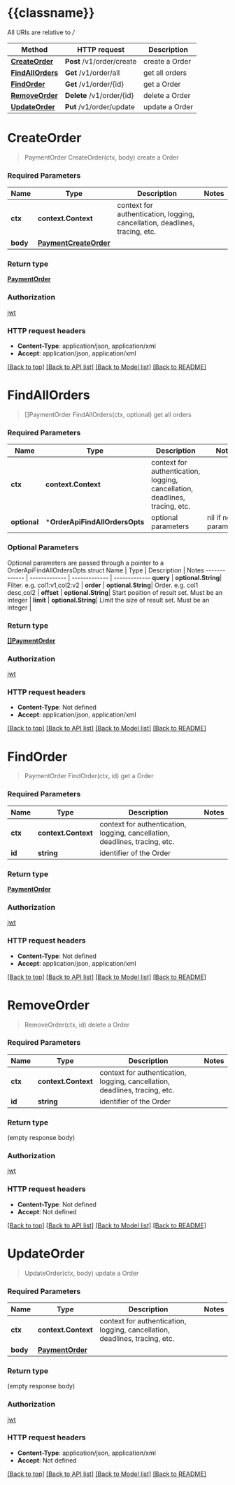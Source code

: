 # {{classname}}

All URIs are relative to */*

Method | HTTP request | Description
------------- | ------------- | -------------
[**CreateOrder**](OrderApi.md#CreateOrder) | **Post** /v1/order/create | create a Order
[**FindAllOrders**](OrderApi.md#FindAllOrders) | **Get** /v1/order/all | get all orders
[**FindOrder**](OrderApi.md#FindOrder) | **Get** /v1/order/{id} | get a Order
[**RemoveOrder**](OrderApi.md#RemoveOrder) | **Delete** /v1/order/{id} | delete a Order
[**UpdateOrder**](OrderApi.md#UpdateOrder) | **Put** /v1/order/update | update a Order

# **CreateOrder**
> PaymentOrder CreateOrder(ctx, body)
create a Order

### Required Parameters

Name | Type | Description  | Notes
------------- | ------------- | ------------- | -------------
 **ctx** | **context.Context** | context for authentication, logging, cancellation, deadlines, tracing, etc.
  **body** | [**PaymentCreateOrder**](PaymentCreateOrder.md)|  | 

### Return type

[**PaymentOrder**](payment.Order.md)

### Authorization

[jwt](../README.md#jwt)

### HTTP request headers

 - **Content-Type**: application/json, application/xml
 - **Accept**: application/json, application/xml

[[Back to top]](#) [[Back to API list]](../README.md#documentation-for-api-endpoints) [[Back to Model list]](../README.md#documentation-for-models) [[Back to README]](../README.md)

# **FindAllOrders**
> []PaymentOrder FindAllOrders(ctx, optional)
get all orders

### Required Parameters

Name | Type | Description  | Notes
------------- | ------------- | ------------- | -------------
 **ctx** | **context.Context** | context for authentication, logging, cancellation, deadlines, tracing, etc.
 **optional** | ***OrderApiFindAllOrdersOpts** | optional parameters | nil if no parameters

### Optional Parameters
Optional parameters are passed through a pointer to a OrderApiFindAllOrdersOpts struct
Name | Type | Description  | Notes
------------- | ------------- | ------------- | -------------
 **query** | **optional.String**| Filter. e.g. col1:v1,col2:v2 | 
 **order** | **optional.String**| Order. e.g. col1 desc,col2 | 
 **offset** | **optional.String**| Start position of result set. Must be an integer | 
 **limit** | **optional.String**| Limit the size of result set. Must be an integer | 

### Return type

[**[]PaymentOrder**](payment.Order.md)

### Authorization

[jwt](../README.md#jwt)

### HTTP request headers

 - **Content-Type**: Not defined
 - **Accept**: application/json, application/xml

[[Back to top]](#) [[Back to API list]](../README.md#documentation-for-api-endpoints) [[Back to Model list]](../README.md#documentation-for-models) [[Back to README]](../README.md)

# **FindOrder**
> PaymentOrder FindOrder(ctx, id)
get a Order

### Required Parameters

Name | Type | Description  | Notes
------------- | ------------- | ------------- | -------------
 **ctx** | **context.Context** | context for authentication, logging, cancellation, deadlines, tracing, etc.
  **id** | **string**| identifier of the Order | 

### Return type

[**PaymentOrder**](payment.Order.md)

### Authorization

[jwt](../README.md#jwt)

### HTTP request headers

 - **Content-Type**: Not defined
 - **Accept**: application/json, application/xml

[[Back to top]](#) [[Back to API list]](../README.md#documentation-for-api-endpoints) [[Back to Model list]](../README.md#documentation-for-models) [[Back to README]](../README.md)

# **RemoveOrder**
> RemoveOrder(ctx, id)
delete a Order

### Required Parameters

Name | Type | Description  | Notes
------------- | ------------- | ------------- | -------------
 **ctx** | **context.Context** | context for authentication, logging, cancellation, deadlines, tracing, etc.
  **id** | **string**| identifier of the Order | 

### Return type

 (empty response body)

### Authorization

[jwt](../README.md#jwt)

### HTTP request headers

 - **Content-Type**: Not defined
 - **Accept**: Not defined

[[Back to top]](#) [[Back to API list]](../README.md#documentation-for-api-endpoints) [[Back to Model list]](../README.md#documentation-for-models) [[Back to README]](../README.md)

# **UpdateOrder**
> UpdateOrder(ctx, body)
update a Order

### Required Parameters

Name | Type | Description  | Notes
------------- | ------------- | ------------- | -------------
 **ctx** | **context.Context** | context for authentication, logging, cancellation, deadlines, tracing, etc.
  **body** | [**PaymentOrder**](PaymentOrder.md)|  | 

### Return type

 (empty response body)

### Authorization

[jwt](../README.md#jwt)

### HTTP request headers

 - **Content-Type**: application/json, application/xml
 - **Accept**: Not defined

[[Back to top]](#) [[Back to API list]](../README.md#documentation-for-api-endpoints) [[Back to Model list]](../README.md#documentation-for-models) [[Back to README]](../README.md)

